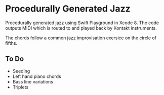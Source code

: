 # Procedurally Generated Jazz

Procedurally generated jazz using Swift Playground in Xcode 8. The code outputs MIDI which is routed to and played back by Kontakt instruments.

The chords follow a common jazz improvisation exersice on the circle of fifths.

## To Do

* Seeding
* Left hand piano chords
* Bass line variations
* Triplets
